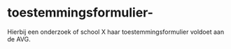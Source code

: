 # toestemmingsformulier-
Hierbij een onderzoek of school  X haar toestemmingsformulier voldoet aan de AVG.

